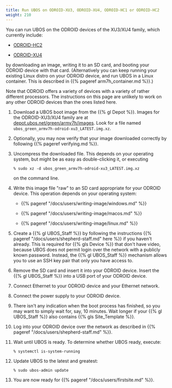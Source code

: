 ```yaml
---
title: Run UBOS on ODROID-XU3, ODROID-XU4, ODROID-HC1 or ODROID-HC2
weight: 210
---
```


You can run UBOS on the ODROID devices of the XU3/XU4 family, which currently include:

* [ODROID-HC2](https://www.hardkernel.com/shop/odroid-hc2-home-cloud-two/)

* [ODROID-XU4](https://www.hardkernel.com/shop/odroid-xu4-special-price/)

by downloading an image, writing it to an SD card, and booting your ODROID device with that card.
(Alternatively you can keep running your existing Linux distro on your ODROID device, and
run UBOS in a Linux container. This is described in {{% pageref arm7h_container.md %}}.)

Note that ODROID offers a variety of devices with a variety of rather different processors.
The instructions on this page are unlikely to work on any other ODROID devices than the ones
listed here.

1. Download a UBOS boot image from the {{% gl Depot %}}.
   Images for the ODROID-XU3/XU4 family are at
   [depot.ubos.net/green/armv7h/images](http://depot.ubos.net/green/armv7h/images).
   Look for a file named ``ubos_green_armv7h-odroid-xu3_LATEST.img.xz``.

1. Optionally, you may now verify that your image downloaded correctly by following
   {{% pageref verifying.md %}}.

1. Uncompress the downloaded file. This depends on your operating system, but might be as
   easy as double-clicking it, or executing

   ```
   % sudo xz -d ubos_green_armv7h-odroid-xu3_LATEST.img.xz
   ```

   on the command line.

1. Write this image file "raw" to an SD card appropriate for your ODROID device. This
   operation depends on your operating system:

   * {{% pageref "/docs/users/writing-image/windows.md" %}}

   * {{% pageref "/docs/users/writing-image/macos.md" %}}

   * {{% pageref "/docs/users/writing-image/linux.md" %}}

1. Create a {{% gl UBOS_Staff %}} by following the instructions
   {{% pageref "/docs/users/shepherd-staff.md" here %}} if you haven't already. This is
   required for {{% gls Device %}} that don't have video, because UBOS does not permit
   login over the network with a publicly known password. Instead, the {{% gl UBOS_Staff %}}
   mechanism allows you to use an SSH key pair that only you have access to.

1. Remove the SD card and insert it into your ODROID device. Insert the {{% gl UBOS_Staff %}}
   into a USB port of your ODROID device.

1. Connect Ethernet to your ODROID device and your Ethernet network.

1. Connect the power supply to your ODROID device.

1. There isn't any indication when the boot process has finished, so you may want to
   simply wait for, say, 10 minutes. Wait longer if your {{% gl UBOS_Staff %}} also
   contains {{% gls Site_Template %}}.

1. Log into your ODROID device over the network as described in
   {{% pageref "/docs/users/shepherd-staff.md" %}}.

1. Wait until UBOS is ready. To determine whether UBOS ready, execute:

   ```
   % systemctl is-system-running
   ```

1. Update UBOS to the latest and greatest:

   ```
   % sudo ubos-admin update
   ```

1. You are now ready for {{% pageref "/docs/users/firstsite.md" %}}.
